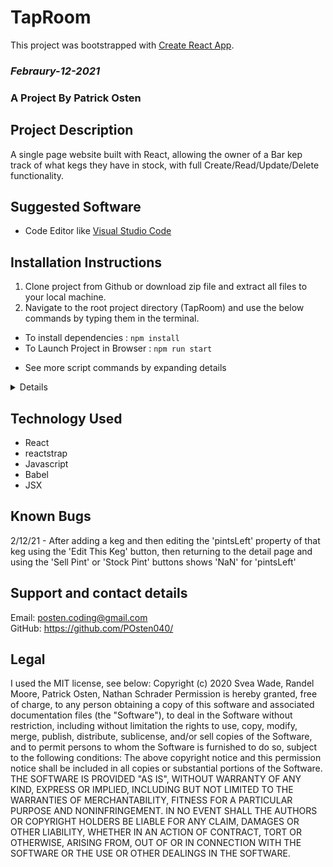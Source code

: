 # TapRoom 

This project was bootstrapped with [Create React App](https://github.com/facebook/create-react-app).

### _Febraury-12-2021_

### A Project By Patrick Osten 

## **Project Description**
A single page website built with React, allowing the owner of a Bar kep track of what kegs they have in stock, with full Create/Read/Update/Delete functionality. 

## **Suggested Software**
* Code Editor like [Visual Studio Code](https://code.visualstudio.com/)


## **Installation Instructions**
1. Clone project from Github or download zip file and extract all files to your local machine. 
2. Navigate to the root project directory (TapRoom) and use the below commands by typing them in the terminal.
  - To install dependencies :  `npm install`
  - To Launch Project in Browser : `npm run start`
* <summary>See more script commands by expanding details</summary>
<details>

## Available Scripts

In the project directory, you can run:

### `npm start`

Runs the app in the development mode.\
Open [http://localhost:3000](http://localhost:3000) to view it in the browser.

The page will reload if you make edits.\
You will also see any lint errors in the console.

### `npm run build`

Builds the app for production to the `build` folder.\
It correctly bundles React in production mode and optimizes the build for the best performance.

The build is minified and the filenames include the hashes.\
Your app is ready to be deployed!

See the section about [deployment](https://facebook.github.io/create-react-app/docs/deployment) for more information.
</details>

## Technology Used

* React
* reactstrap
* Javascript
* Babel
* JSX
  
## Known Bugs
2/12/21 - After adding a keg and then editing the 'pintsLeft' property of that keg using the 'Edit This Keg' button, then returning to the detail page and using the 'Sell Pint' or 'Stock Pint' buttons shows 'NaN' for 'pintsLeft' 


## Support and contact details
Email: posten.coding@gmail.com
<br>
GitHub: https://github.com/POsten040/

## Legal

I used the MIT license, see below: Copyright (c) 2020 Svea Wade, Randel Moore, Patrick Osten, Nathan Schrader Permission is hereby granted, free of charge, to any person obtaining a copy of this software and associated documentation files (the "Software"), to deal in the Software without restriction, including without limitation the rights to use, copy, modify, merge, publish, distribute, sublicense, and/or sell copies of the Software, and to permit persons to whom the Software is furnished to do so, subject to the following conditions: The above copyright notice and this permission notice shall be included in all copies or substantial portions of the Software. THE SOFTWARE IS PROVIDED "AS IS", WITHOUT WARRANTY OF ANY KIND, EXPRESS OR IMPLIED, INCLUDING BUT NOT LIMITED TO THE WARRANTIES OF MERCHANTABILITY, FITNESS FOR A PARTICULAR PURPOSE AND NONINFRINGEMENT. IN NO EVENT SHALL THE AUTHORS OR COPYRIGHT HOLDERS BE LIABLE FOR ANY CLAIM, DAMAGES OR OTHER LIABILITY, WHETHER IN AN ACTION OF CONTRACT, TORT OR OTHERWISE, ARISING FROM, OUT OF OR IN CONNECTION WITH THE SOFTWARE OR THE USE OR OTHER DEALINGS IN THE SOFTWARE.
